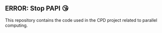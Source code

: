  ## ERROR: Stop PAPI :kissing_heart:

 This repository contains the code used in the CPD project related to parallel computing.
